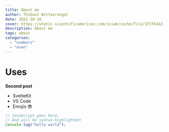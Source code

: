 ```yaml
---
title: About me
author: Thibaut Wittevrongel
date: 2022-10-16
cover: https://static.scientificamerican.com/sciam/cache/file/1FCF0242-35AD-4E97-9558FBD4278568CD_source.jpg
description: About me
tags: about
categories: 
  - "numbers"
  - "even"
---
```


# Uses

**Second post**

- SvelteKit
- VS Code
- Emojis 😎

```js
// JavaScript goes here,
// And will be syntax-highlighted!
Console.log("hello world");
```
